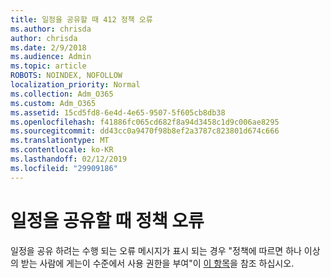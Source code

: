 ```yaml
---
title: 일정을 공유할 때 412 정책 오류
ms.author: chrisda
author: chrisda
ms.date: 2/9/2018
ms.audience: Admin
ms.topic: article
ROBOTS: NOINDEX, NOFOLLOW
localization_priority: Normal
ms.collection: Adm_O365
ms.custom: Adm_O365
ms.assetid: 15cd5fd8-6e4d-4e65-9507-5f605cb8db38
ms.openlocfilehash: f41886fc065cd682f8a94d3458c1d9c006ae8295
ms.sourcegitcommit: dd43cc0a9470f98b8ef2a3787c823801d674c666
ms.translationtype: MT
ms.contentlocale: ko-KR
ms.lasthandoff: 02/12/2019
ms.locfileid: "29909186"
---
```

# <a name="policy-error-when-sharing-a-calendar"></a>일정을 공유할 때 정책 오류

일정을 공유 하려는 수행 되는 오류 메시지가 표시 되는 경우 "정책에 따르면 하나 이상의 받는 사람에 게는이 수준에서 사용 권한을 부여"이 [이 항목](https://support.microsoft.com/help/3187524/policy-does-not-allow-granting-permissions-at-this-level-to-one-or-mor)을 참조 하십시오.
  

